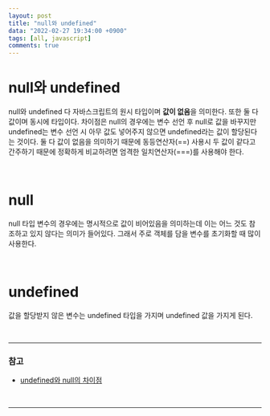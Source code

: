 ```yaml
---
layout: post
title: "null와 undefined"
data: "2022-02-27 19:34:00 +0900"
tags: [all, javascript]
comments: true
---
```


# null와 undefined

null와 undefined 다 자바스크립트의 원시 타입이며 **값이 없음**을 의미한다. 또한 둘 다 값이며 동시에 타입이다. 차이점은 null의 경우에는 변수 선언 후 null로 값을 바꾸지만 undefined는 변수 선언 시 아무 값도 넣어주지 않으면 undefined라는 값이 할당된다는 것이다.
둘 다 값이 없음을 의미하기 때문에 동등연산자(==) 사용시 두 값이 같다고 간주하기 때문에 정확하게 비교하려면 엄격한 일치연산자(===)를 사용해야 한다.

<br>

# null

null 타입 변수의 경우에는 명시적으로 값이 비어있음을 의미하는데 이는 어느 것도 참조하고 있지 않다는 의미가 들어있다. 그래서 주로 객체를 담을 변수를 초기화할 때 많이 사용한다.

<br>

# undefined

값을 할당받지 않은 변수는 undefined 타입을 가지며 undefined 값을 가지게 된다.

<br>

---

### 참고

- <a href="https://webclub.tistory.com/1" target="_blank">undefined와 null의 차이점</a>

<br>

---
